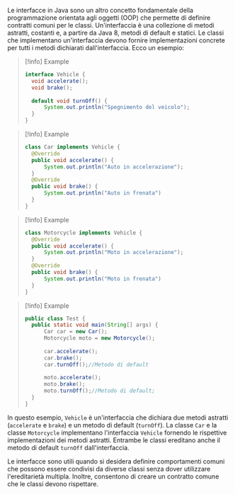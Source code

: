Le interfacce in Java sono un altro concetto fondamentale della programmazione orientata agli oggetti (OOP) che permette di definire contratti comuni per le classi. Un'interfaccia è una collezione di metodi astratti, costanti e, a partire da Java 8, metodi di default e statici. Le classi che implementano un'interfaccia devono fornire implementazioni concrete per tutti i metodi dichiarati dall'interfaccia. Ecco un esempio:
> [!info] Example
> ```java
>interface Vehicle {
>	void accelerate();
>	void brake();
>	
>	default void turnOff() {
>		System.out.println("Spegnimento del veicolo");
>	}
>}

> [!info] Example
> ```java
>class Car implements Vehicle {
>	@Override
>	public void accelerate() {
>		System.out.println("Auto in accelerazione");
>	}
>	@Override
>	public void brake() {
>		System.out.println("Auto in frenata")
>	}
>}

> [!info] Example
> ```java
>class Motorcycle implements Vehicle {
>	@Override
>	public void accelerate() {
>		System.out.println("Moto in accelerazione");
>	}
>	@Override
>	public void brake() {
>		System.out.println("Moto in frenata")
>	}
>}

> [!info] Example
> ```java
>public class Test {
>	public static void main(String[] args) {
>		Car car = new Car();
>		Motorcycle moto = new Motorcycle();
>		
>		car.accelerate();
>		car.brake();
>		car.turnOff();//Metodo di default
>		
>		moto.accelerate();
>		moto.brake();
>		moto.turnOff();//Metodo di default;
>	}
>}

In questo esempio, `Vehicle` è un'interfaccia che dichiara due metodi astratti (`accelerate` e `brake`) e un metodo di default (`turnOff`). La classe `Car` e la classe `Motorcycle` implementano l'interfaccia `Vehicle` fornendo le rispettive implementazioni dei metodi astratti. Entrambe le classi ereditano anche il metodo di default `turnOff` dall'interfaccia.

Le interfacce sono utili quando si desidera definire comportamenti comuni che possono essere condivisi da diverse classi senza dover utilizzare l'ereditarietà multipla. Inoltre, consentono di creare un contratto comune che le classi devono rispettare.